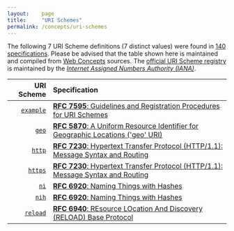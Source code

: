 ```yaml
---
layout:    page
title:     "URI Schemes"
permalink: /concepts/uri-schemes
---
```




The following 7 URI Scheme definitions (7 distinct values) were found in [140 specifications](/specs). Please be advised that the table shown here is maintained and compiled from [Web Concepts](/) sources. The [official URI Scheme registry](http://www.iana.org/assignments/uri-schemes/uri-schemes.xhtml) is maintained by the [*Internet Assigned Numbers Authority (IANA)*](http://www.iana.org/).

URI Scheme | Specification
-------: | :-------
[`example`](/concepts/uri-scheme/example) | [**RFC 7595**: Guidelines and Registration Procedures for URI Schemes](/specs/IETF/RFC/7595 "This document updates the guidelines and recommendations, as well as the IANA registration processes, for the definition of Uniform Resource Identifier (URI) schemes.")
[`geo`](/concepts/uri-scheme/geo) | [**RFC 5870**: A Uniform Resource Identifier for Geographic Locations ('geo' URI)](/specs/IETF/RFC/5870 "This document specifies a Uniform Resource Identifier (URI) for geographic locations using the 'geo' scheme name. A 'geo' URI identifies a physical location in a two- or three-dimensional coordinate reference system in a compact, simple, human-readable, and protocol-independent way. The default coordinate reference system used is the World Geodetic System 1984 (WGS-84).")
[`http`](/concepts/uri-scheme/http) | [**RFC 7230**: Hypertext Transfer Protocol (HTTP/1.1): Message Syntax and Routing](/specs/IETF/RFC/7230 "The Hypertext Transfer Protocol (HTTP) is an application-level protocol for distributed, collaborative, hypertext information systems. HTTP has been in use by the World Wide Web global information initiative since 1990. This document provides an overview of HTTP architecture and its associated terminology, defines the &#34;http&#34; and &#34;https&#34; Uniform Resource Identifier (URI) schemes, defines the HTTP/1.1 message syntax and parsing requirements, and describes general security concerns for implementations.")
[`https`](/concepts/uri-scheme/https) | [**RFC 7230**: Hypertext Transfer Protocol (HTTP/1.1): Message Syntax and Routing](/specs/IETF/RFC/7230 "The Hypertext Transfer Protocol (HTTP) is an application-level protocol for distributed, collaborative, hypertext information systems. HTTP has been in use by the World Wide Web global information initiative since 1990. This document provides an overview of HTTP architecture and its associated terminology, defines the &#34;http&#34; and &#34;https&#34; Uniform Resource Identifier (URI) schemes, defines the HTTP/1.1 message syntax and parsing requirements, and describes general security concerns for implementations.")
[`ni`](/concepts/uri-scheme/ni) | [**RFC 6920**: Naming Things with Hashes](/specs/IETF/RFC/6920 "This document defines a set of ways to identify a thing (a digital object in this case) using the output from a hash function. It specifies a new URI scheme for this purpose, a way to map these to HTTP URLs, and binary and human-speakable formats for these names. The various formats are designed to support, but not require, a strong link to the referenced object, such that the referenced object may be authenticated to the same degree as the reference to it. The reason for this work is to standardise current uses of hash outputs in URLs and to support new information-centric applications and other uses of hash outputs in protocols.")
[`nih`](/concepts/uri-scheme/nih) | [**RFC 6920**: Naming Things with Hashes](/specs/IETF/RFC/6920 "This document defines a set of ways to identify a thing (a digital object in this case) using the output from a hash function. It specifies a new URI scheme for this purpose, a way to map these to HTTP URLs, and binary and human-speakable formats for these names. The various formats are designed to support, but not require, a strong link to the referenced object, such that the referenced object may be authenticated to the same degree as the reference to it. The reason for this work is to standardise current uses of hash outputs in URLs and to support new information-centric applications and other uses of hash outputs in protocols.")
[`reload`](/concepts/uri-scheme/reload) | [**RFC 6940**: REsource LOcation And Discovery (RELOAD) Base Protocol](/specs/IETF/RFC/6940 "This specification defines REsource LOcation And Discovery (RELOAD), a peer-to-peer (P2P) signaling protocol for use on the Internet.  A P2P signaling protocol provides its clients with an abstract storage and messaging service between a set of cooperating peers that form the overlay network.  RELOAD is designed to support a P2P Session Initiation Protocol (P2PSIP) network, but can be utilized by other applications with similar requirements by defining new usages that specify the Kinds of data that need to be stored for a particular application.  RELOAD defines a security model based on a certificate enrollment service that provides unique identities.  NAT traversal is a fundamental service of the protocol.  RELOAD also allows access from &#34;client&#34; nodes that do not need to route traffic or store data for others.")

